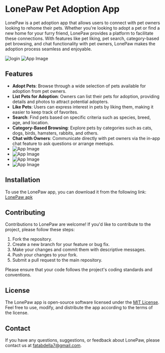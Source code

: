 # LonePaw Pet Adoption App

LonePaw is a pet adoption app that allows users to connect with pet owners looking to rehome their pets. Whether you're looking to adopt a pet or find a new home for your furry friend, LonePaw provides a platform to facilitate these connections. With features like pet liking, pet search, category-based pet browsing, and chat functionality with pet owners, LonePaw makes the adoption process seamless and enjoyable.
  
![login](images/onboarding_lonepaw.png)
![App Image](https://github.com/7pak/LonePaw-PetAdoption/blob/main/images/Screenshot%202024-02-28%20132326.png?raw=true)


## Features

- **Adopt Pets**: Browse through a wide selection of pets available for adoption from pet owners.
- **List Pets for Adoption**: Owners can list their pets for adoption, providing details and photos to attract potential adopters.
- **Like Pets**: Users can express interest in pets by liking them, making it easier to keep track of favorites.
- **Search**: Find pets based on specific criteria such as species, breed, age, and location.
- **Category-Based Browsing**: Explore pets by categories such as cats, dogs, birds, hamsters, rabbits, and others.
- **Chat with Owners**: Communicate directly with pet owners via the in-app chat feature to ask questions or arrange meetups.
- ![App Image](https://github.com/7pak/LonePaw-PetAdoption/blob/main/images/Screenshot%202024-02-28%20132504.png?raw=true)
- ![App Image](https://github.com/7pak/LonePaw-PetAdoption/blob/main/images/Screenshot%202024-02-28%20132543.png?raw=true)
- ![App Image](https://github.com/7pak/LonePaw-PetAdoption/blob/main/images/Screenshot%202024-02-28%20132657.png?raw=true)
- ![App Image](https://github.com/7pak/LonePaw-PetAdoption/blob/main/images/Screenshot%202024-02-28%20132758.png?raw=true)

## Installation

To use the LonePaw app,
you can download it from the following link: 
[LonePaw apk](https://www.mediafire.com/file/6laeyh01iwhkuoh/LonePaw.apk/file)

## Contributing

Contributions to LonePaw are welcome! If you'd like to contribute to the project, please follow these steps:

1. Fork the repository.
2. Create a new branch for your feature or bug fix.
3. Make your changes and commit them with descriptive messages.
4. Push your changes to your fork.
5. Submit a pull request to the main repository.

Please ensure that your code follows the project's coding standards and conventions.

## License

The LonePaw app is open-source software licensed under the [MIT License](LICENSE). Feel free to use, modify, and distribute the app according to the terms of the license.

## Contact

If you have any questions, suggestions, or feedback about LonePaw, please contact us at [fatabdella7@gmail.com](mailto:fatabdella@gmail.com).
